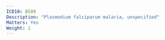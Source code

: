 ```yaml
---
ICD10: B509
Description: "Plasmodium falciparum malaria, unspecified"
Matters: Yes
Weight: 1
---
```


